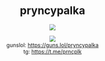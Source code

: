 <h1 align="center">pryncypalka</h1>

<p align="center">
  <a href="https://komarev.com/ghpvc">
    <img src="https://komarev.com/ghpvc/?username=pryncypalka777" />
  </a>
</p>

<p align="center">
  <a href="https://discord.com/users/631559736864800788">
    <img src="https://lanyard.cnrad.dev/api/631559736864800788?bg=171717&borderRadius=10px&idleMessage=%20" />
  </a>
  <br>
  gunslol: <a href="https://guns.lol/pryncypalka">https://guns.lol/pryncypalka</a><br>
  tg: <a href="https://t.me/prncplk">https://t.me/prncplk</a><br>
</p> 
